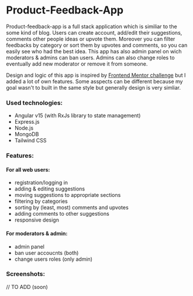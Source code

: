 # Product-Feedback-App

Product-feedback-app is a full stack application which is similiar to the some kind of blog. Users can create account, add/edit their suggestions, comments other people ideas or upvote them. Moreover you can filter feedbacks by category or sort them by upvotes and comments, so you can easily see who had the best idea. This app has also admin panel on wich moderators & admins can ban users. Admins can also change roles to eventually add new moderator or remove it from someone.

Design and logic of this app is inspired by [Frontend Mentor challenge](https://www.frontendmentor.io/challenges/rest-countries-api-with-color-theme-switcher-5cacc469fec04111f7b848ca) but I added a lot of own features. Some asspects can be different because my goal wasn't to built in the same style but generally design is very simliar.

### Used technologies:
- Angular v15 (with RxJs library to state management)
- Express.js
- Node.js
- MongoDB
- Tailwind CSS

### Features:
#### For all web users:
- registration/logging in
- adding & editing suggestions
- moving suggestions to appropriate sections 
- filtering by categories
- sorting by (least, most) comments and upvotes
- adding comments to other suggestions
- responsive design
#### For moderators & admin:
- admin panel
- ban user accoucnts (both)
- change users roles (only admin)

### Screenshots:
// TO ADD (soon)
